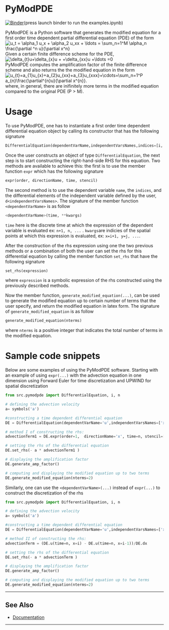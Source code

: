 # PyModPDE

[![Binder](https://mybinder.org/badge_logo.svg)](https://mybinder.org/v2/gh/saadgroup/PyModPDE/master?filepath=examples.ipynb)(press launch binder to run the examples.ipynb)

PyModPDE is a Python software that generates the modified equation for a first order time dependent partial differential equation (PDE) of the form
<br/>
<img src="http://latex.codecogs.com/svg.latex?u_t&space;=&space;\alpha_1&space;u_x&space;&plus;&space;\alpha_2&space;u_xx&space;&plus;&space;\ldots&space;=&space;\sum_1^M&space;\alpha_n&space;\frac{\partial&space;^n&space;u}{\partial&space;x^n}" title="u_t = \alpha_1 u_x + \alpha_2 u_xx + \ldots = \sum_n=1^M \alpha_n \frac{\partial ^n u}{\partial x^n}"/>
<br/>
Given a certain finite difference scheme for the PDE, 
<br/>
<img src="http://latex.codecogs.com/svg.latex?\delta_{t}u&plus;\delta_{x}u&space;&plus;&space;&plus;\delta_{xx}u&space;&plus;\ldots&space;=0" title="\delta_{t}u+\delta_{x}u + +\delta_{xx}u +\ldots =0" />
<br/>
PyModPDE computes the amplification factor of the finite difference scheme and also returns the the modified equation in the form
<br/>
<img src="http://latex.codecogs.com/svg.latex?u_{t}=a_{1}u_{x}&plus;a_{2}u_{xx}&plus;a_{3}u_{xxx}&plus;\cdots=\sum_1^P&space;a_{n}\frac{\partial^{n}u}{\partial&space;x^{n}}." title="u_{t}=a_{1}u_{x}+a_{2}u_{xx}+a_{3}u_{xxx}+\cdots=\sum_n=1^P a_{n}\frac{\partial^{n}u}{\partial x^{n}}." />
<br/>
where, in general, there are inifinitely more terms in the modified equation compared to the original PDE (P > M).

# Usage
To use PyModPDE, one has to instantiate a first order time dependent differential equation object by calling its constructor that has the following signature
```Python
DifferentialEquation(dependentVarName,independentVarsNames,indices=[i, j, k], timeIndex=n)
```
Once the user constructs an object of type `DifferentialEquation`, the next step is to start constructing the right-hand-side RHS for this equation. Two methods are available to achieve this: the first is to use the member function `expr` which has the following signature
```Python
expr(order, directionName, time, stencil)
```
The second method is to use the dependent variable `name`, the `indices`, and the differential elements of the independent variable defined by the user, `d<independentVarsNames>`. The signature of the member function `<dependentVarName>` is as follow
```Python
<dependentVarName>(time, **kwargs)
```
`time` here is the discrete time at which the expression of the dependent variable is evaluated ex: `n+1, n, ...` . `kwargs`are indicies of the spatial points at which this expression is evaluated, ex: `x=i+1, y=j, ...`.

After the construction of the rhs expression using one the two previous methods or a combination of both the user can set the rhs for this differential equation by calling the member function `set_rhs` that have the following signature
```Python
set_rhs(expression)
```
where `expression` is a symbolic expression of the rhs constructed using the previously described methods.

Now the member function, `generate_modified_equation(...)`, can be used to generate the modified equation up to certain number of terms that the user specify, and return the modified equation in latex form. The signature of `generate_modified_equation` is as follow
```Python
generate_modified_equation(nterms)
```
where `nterms` is a positive integer that indicates the total number of terms in the modified equation.

# Sample code snippets
Below are some examples of using the PyModPDE software.
Starting with an example of using `expr(...)` with the advection equation in one dimension using Forward Euler for time discretization and UPWIND for spatial discretization

```Python
from src.pymodpde import DifferentialEquation, i, n 

# defining the advection velocity
a= symbols('a') 

#constructing a time dependent differential equation
DE = DifferentialEquation(dependentVarName='u',independentVarsNames=['x']) 

# method I of constructing the rhs:
advectionTerm1 = DE.expr(order=1,  directionName='x', time=n, stencil=[-1, 0]) 

# setting the rhs of the differential equation
DE.set_rhs(- a * advectionTerm1 )

# displaying the amplification factor
DE.generate_amp_factor()

# computing and displaying the modified equation up to two terms
DE.generate_modified_equation(nterms=2)

```

Similarly, one can use the `<dependentVarName>(...)` instead of `expr(...)` to construct the discretization of the rhs 

```Python
from src.pymodpde import DifferentialEquation, i, n 

# defining the advection velocity
a= symbols('a') 

#constructing a time dependent differential equation
DE = DifferentialEquation(dependentVarName='u',independentVarsNames=['x']) 

# method II of constructing the rhs:
advectionTerm = (DE.u(time=n, x=i) - DE.u(time=n, x=i-1))/DE.dx 

# setting the rhs of the differential equation
DE.set_rhs(- a * advectionTerm )

# displaying the amplification factor
DE.generate_amp_factor()

# computing and displaying the modified equation up to two terms
DE.generate_modified_equation(nterms=2)
```

---
## See Also

* [Documentation](https://htmlpreview.github.io/?https://github.com/saadgroup/PyModPDE/blob/master/doc/pymodpde.html)
--- 
